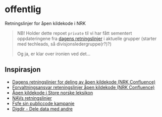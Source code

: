 # offentlig

Retningslinjer for åpen kildekode i NRK

> NB! Holder dette repoet `private` til vi har fått sementert oppdateringene fra [dagens retningslinjer](https://nrkconfluence.atlassian.net/wiki/spaces/OSS/pages/3261285/Retningslinjer+for+deling+av+pen+kildekode) i aktuelle grupper (starter med techleads, så divisjonsledergruppe(r?)?)
> 
> Og ja, er klar over ironien ved det...

## Inspirasjon

- [Dagens retningslinjer for deling av åpen kildekode (NRK Confluence)](https://nrkconfluence.atlassian.net/wiki/spaces/OSS/pages/3261285/Retningslinjer+for+deling+av+pen+kildekode)
- [Forvaltningsansvar reteningslinjer åpen kildekode (NRK Confluence)](https://nrkconfluence.atlassian.net/wiki/spaces/TEKNO/pages/63409199/Forvaltningsansvar+av+retningslinjer+for+pen+kildekode+i+NRK)
- [Åpen kildekode i Store norske leksikon](https://snl.no/%C3%A5pen_kildekode)
- [NAVs retningslinjer](https://github.com/navikt/offentlig)
- [Fsfe sin publiccode kampanje](https://publiccode.eu/)
- [Digdir - Dele data med andre](https://www.digdir.no/datadeling/dele-data-med-andre/2252)

